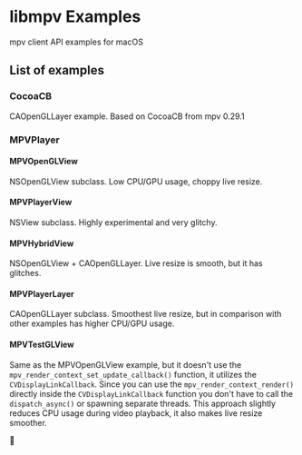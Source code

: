 # libmpv Examples

mpv client API examples for macOS

## List of examples

### CocoaCB

CAOpenGLLayer example. Based on CocoaCB from mpv 0.29.1

### MPVPlayer

#### MPVOpenGLView

NSOpenGLView subclass. Low CPU/GPU usage, choppy live resize.

#### MPVPlayerView

NSView subclass. Highly experimental and very glitchy.

#### MPVHybridView

NSOpenGLView + CAOpenGLLayer. Live resize is smooth, but it has glitches.

#### MPVPlayerLayer

CAOpenGLLayer subclass. Smoothest live resize, but in comparison with other examples has higher CPU/GPU usage.

#### MPVTestGLView

Same as the MPVOpenGLView example, but it doesn't use the `mpv_render_context_set_update_callback()` function, it utilizes the `CVDisplayLinkCallback`. Since you can use the `mpv_render_context_render()` directly inside the `CVDisplayLinkCallback` function you don't have to call the `dispatch_async()` or spawning separate threads. This approach slightly reduces CPU usage during video playback, it also makes live resize smoother.


